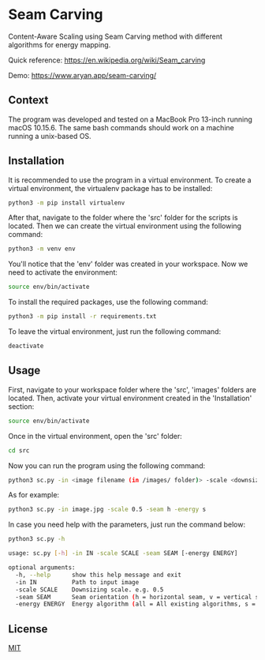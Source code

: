 # Seam Carving

Content-Aware Scaling using Seam Carving method with different algorithms for energy mapping.

Quick reference: https://en.wikipedia.org/wiki/Seam_carving

Demo: https://www.aryan.app/seam-carving/

## Context

The program was developed and tested on a MacBook Pro 13-inch running macOS 10.15.6. The same bash commands should work on a machine running a unix-based OS.

## Installation

It is recommended to use the program in a virtual environment. To create a virtual environment, the virtualenv package has to be installed:

```bash
python3 -m pip install virtualenv
```

After that, navigate to the folder where the 'src' folder for the scripts is located. Then we can create the virtual environment using the following command:

```bash
python3 -m venv env
```

You'll notice that the 'env' folder was created in your workspace. Now we need to activate the environment:

```bash
source env/bin/activate
```

To install the required packages, use the following command:

```bash
python3 -m pip install -r requirements.txt
```

To leave the virtual environment, just run the following command:

```bash
deactivate
```

## Usage

First, navigate to your workspace folder where the 'src', 'images' folders are located. Then, activate your virtual environment created in the 'Installation' section:

```bash
source env/bin/activate
```

Once in the virtual environment, open the 'src' folder:

```bash
cd src
```

Now you can run the program using the following command:
```bash
python3 sc.py -in <image filename (in /images/ folder)> -scale <downsizing scale> -seam <seam orientation, v for vertical h for horizontal> -energy <energy algorithm (e.g. s for sobel)>
```

As for example:

```bash
python3 sc.py -in image.jpg -scale 0.5 -seam h -energy s
```

In case you need help with the parameters, just run the command below:

```bash
python3 sc.py -h
```

```bash
usage: sc.py [-h] -in IN -scale SCALE -seam SEAM [-energy ENERGY]

optional arguments:
  -h, --help      show this help message and exit
  -in IN          Path to input image
  -scale SCALE    Downsizing scale. e.g. 0.5
  -seam SEAM      Seam orientation (h = horizontal seam, v = vertical seam
  -energy ENERGY  Energy algorithm (all = All existing algorithms, s = Sobel, p = Prewitt, l = Laplacian, r = Roberts)
```

## License
[MIT](https://choosealicense.com/licenses/mit/)
